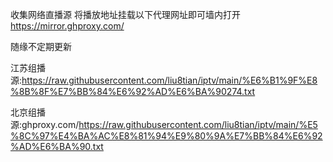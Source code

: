 收集网络直播源
将播放地址挂载以下代理网址即可墙内打开
https://mirror.ghproxy.com/

随缘不定期更新

江苏组播源:https://raw.githubusercontent.com/liu8tian/iptv/main/%E6%B1%9F%E8%8B%8F%E7%BB%84%E6%92%AD%E6%BA%90274.txt

北京组播源:ghproxy.com/https://raw.githubusercontent.com/liu8tian/iptv/main/%E5%8C%97%E4%BA%AC%E8%81%94%E9%80%9A%E7%BB%84%E6%92%AD%E6%BA%90.txt


